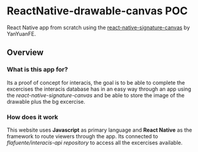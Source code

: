 # ReactNative-drawable-canvas POC
React Native app from scratch using the [react-native-signature-canvas](https://github.com/YanYuanFE/react-native-signature-canvaslibrary)
by YanYuanFE. 

## Overview
 
### What is this app for?
 
Its a proof of concept for interacis, the goal is to be able to complete the excercises the interacis database has in an easy way through an app using the *react-native-signature-canvas* and be able to store the image of the drawable plus the bg excercise.
 
### How does it work
 
This website uses **Javascript** as primary language and **React Native** as the framework to route viewers through the app. Its connected to *flafuente/interacis-api repository* to access all the excercises available.


